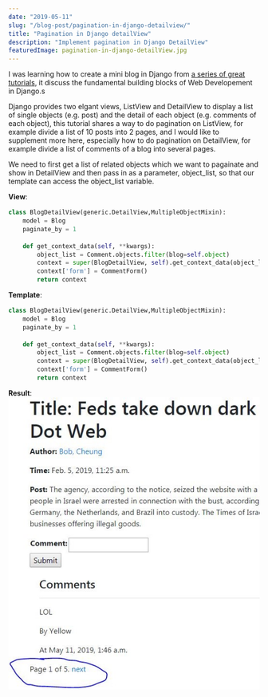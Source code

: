 ```yaml
---
date: "2019-05-11"
slug: "/blog-post/pagination-in-django-detailview/"
title: "Pagination in Django detailView"
description: "Implement pagination in Django DetailView"
featuredImage: pagination-in-django-detailView.jpg
---
```

I was learning how to create a mini blog in Django from [a series of great tutorials](https://developer.mozilla.org/en-US/docs/Learn/Server-side/Django), it discuss the fundamental building blocks of Web Developement in Django.s

Django provides two elgant views, ListView and DetailView to display a list of single objects (e.g. post) and the detail of each object (e.g. comments of each object), this tutorial shares a way to do pagination on ListView, for example divide a list of 10 posts into 2 pages, and I would like to supplement more here, especially how to do pagination on DetailView, for example divide a list of comments of a blog into several pages.

We need to first get a list of related objects which we want to pagainate and show in DetailView and then pass in as a parameter, object_list, so that our template can access the object_list variable.

**View**:
```python
class BlogDetailView(generic.DetailView,MultipleObjectMixin):
    model = Blog
    paginate_by = 1

    def get_context_data(self, **kwargs):
        object_list = Comment.objects.filter(blog=self.object)
        context = super(BlogDetailView, self).get_context_data(object_list=object_list, **kwargs)
        context['form'] = CommentForm()
        return context
```

**Template**:
```python
class BlogDetailView(generic.DetailView,MultipleObjectMixin):
    model = Blog
    paginate_by = 1

    def get_context_data(self, **kwargs):
        object_list = Comment.objects.filter(blog=self.object)
        context = super(BlogDetailView, self).get_context_data(object_list=object_list, **kwargs)
        context['form'] = CommentForm()
        return context
```

**Result**:
![Pagination in Django detailView Result](../../images/pagination-in-django-detailview/result.jpg)
